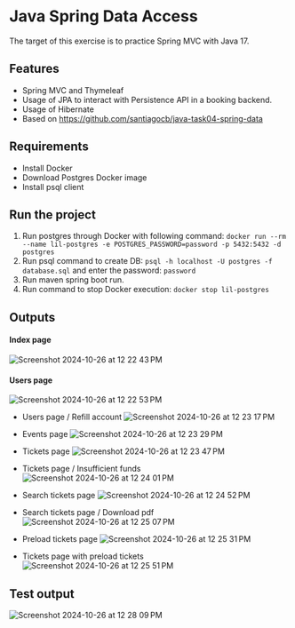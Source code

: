 # Java Spring Data Access
The target of this exercise is to practice Spring MVC with Java 17.

## Features
- Spring MVC and Thymeleaf
- Usage of JPA to interact with Persistence API in a booking backend.
- Usage of Hibernate
- Based on https://github.com/santiagocb/java-task04-spring-data

## Requirements
- Install Docker
- Download Postgres Docker image
- Install psql client

## Run the project
1. Run postgres through Docker with following command: `docker run --rm --name lil-postgres -e POSTGRES_PASSWORD=password -p 5432:5432 -d postgres`
2. Run psql command to create DB: `psql -h localhost -U postgres -f database.sql` and enter the password: `password`
3. Run maven spring boot run.
4. Run command to stop Docker execution: `docker stop lil-postgres`

## Outputs
#### Index page
![Screenshot 2024-10-26 at 12 22 43 PM](https://github.com/user-attachments/assets/4df5380a-5517-4b59-b339-a50710be34d4)

#### Users page
![Screenshot 2024-10-26 at 12 22 53 PM](https://github.com/user-attachments/assets/cd8c85ad-a155-47d0-9a67-0d39878c77ee)

- Users page / Refill account
![Screenshot 2024-10-26 at 12 23 17 PM](https://github.com/user-attachments/assets/e940e41e-fff6-47bb-82c1-1e3fb4330234)

- Events page
![Screenshot 2024-10-26 at 12 23 29 PM](https://github.com/user-attachments/assets/cb8cb08f-29bc-49d6-8702-22b8818ed06a)

- Tickets page
![Screenshot 2024-10-26 at 12 23 47 PM](https://github.com/user-attachments/assets/0af73048-8453-45b3-b911-7305b0b5f4d8)

- Tickets page / Insufficient funds
![Screenshot 2024-10-26 at 12 24 01 PM](https://github.com/user-attachments/assets/b23bb9fc-d140-4868-801a-d92d7eeac409)

- Search tickets page
![Screenshot 2024-10-26 at 12 24 52 PM](https://github.com/user-attachments/assets/9b2b8da2-cef0-476b-93b4-09f76a853a04)

- Search tickets page / Download pdf
![Screenshot 2024-10-26 at 12 25 07 PM](https://github.com/user-attachments/assets/46a48afd-abbb-4769-8ac6-b137e2a3215c)

- Preload tickets page
![Screenshot 2024-10-26 at 12 25 31 PM](https://github.com/user-attachments/assets/f1f457b1-9369-4b8c-811e-ad8cdad7c44e)

- Tickets page with preload tickets
![Screenshot 2024-10-26 at 12 25 51 PM](https://github.com/user-attachments/assets/1b5791b8-fac7-495c-96fb-4a0e5aa41d9a)

## Test output
![Screenshot 2024-10-26 at 12 28 09 PM](https://github.com/user-attachments/assets/226843b4-ea69-426c-82c2-65452223df84)

